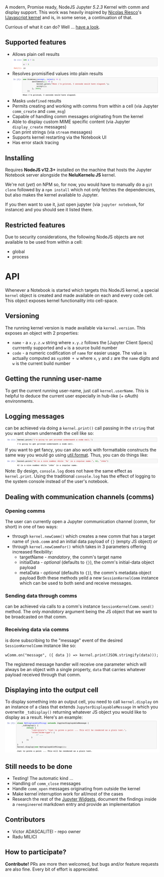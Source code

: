 A modern, Promise ready, NodeJS Jupyter _5.2.3_ Kernel with comm and display support. This work was heavily inspired by [Nicolas Riesco](https://github.com/n-riesco)'s [IJavascript kernel](https://github.com/n-riesco/ijavascript) and is, in some sense, a continuation of that.

Currious of what it can do? Well ... [have a look](nbs/nk-features.ipynb).

## Supported features
* Allows plain cell results  
![plain results](/imgs/own/nk_execute_plain.png)
* Resolves promisified values into plain results  
![promise results](/imgs/own/nk_execute_promise.png)
* Masks `undefined` results
* Permits creating and working with comms from within a cell (via Jupyter `comm_create` and `comm_msg`)
* Capable of handling comm messages originating from the kernel
* Able to display custom MIME specific content (via Jupyter `display_create` messages)
* Can print strings (via `stream` messages) 
* Supports kernel restarting via the Notebook UI 
* Has error stack tracing

## Installing
Requires **NodeJS v12.3+** installed on the machine that hosts the Jupyter Notebook server alongside the **NeluKernelu JS** kernel.

We're not (_yet_) on NPM so, for now, you would have to manually do a `git clone` followed by a `npm install` which not only fetches the dependencies, but also makes the kernel available to Jupyter.

If you then want to use it, just open jupyter (via `jupyter notebook`, for instance) and you should see it listed there.

## Restricted features
Due to security considerations, the following NodeJS objects are not available to be used from within a cell:
* global
* process

# API
Whenever a Notebook is started which targets this NodeJS kernel, a special `kernel` object is created and made available on each and every code cell. This object exposes kernel functionality into cell-space. 

## Versioning
The running kernel version is made available via `kernel.version`. This exposes an object with 2 properties:
* `name` - a `x.y.z.w` string where `x.y.z` follows the [Jupyter Client Specs] currrently supported and `w` is a source build number
* `code` - a numeric codification of `name` for easier usage. The value is actually computed as `xyz000 + w` where `x`, `y` and `z` are the `name` digits and `w` is the current build number
 
## Getting the running user-name
To get the current running user-name, just call `kernel.userName`. This is helpful to deduce the current user especially in hub-like (+ oAuth) environments.

## Logging messages 
can be achieved via doing a `kernel.print()` call passing in the `string` that you want shown underneath the cell like so:  
![kernel.print(string)](/imgs/own/nk_kernel_print_string.png)
If you want to get fancy, you can also work with formattable constructs the same way you would go using [util.format](https://nodejs.org/api/util.html#util_util_format_format_args). Thus, you can do things like:  
![kernel.print(format[, ...args])](/imgs/own/nk_kernel_print_format.png)
Note: By design, `console.log` does not have the same effect as `kernel.print`. Using the traditional `console.log` has the effect of logging to the system console instead of the user's notebook.

## Dealing with communication channels (comms)
### Opening comms
The user can currently open a Jupyter communication channel (comm, for short) in one of two ways:
* through `kernel.newComm()` which creates a new comm that has a target name of `jknb.comm` and an initial data payload of `{}` (empty JS object) _or_
* through `kernel.newCommFor()` which takes in 3 parameters offering increased flexibility:
  * targetName - _mandatory_, the comm's target name
  * initialData - _optional_ (defaults to `{}`), the comm's initial-data object payload
  * metaData - _optional_ (defaults to `{}`), the comm's metadata object payload
Both these methods yeild a new `SessionKernelComm` instance which can be used to both send and receive messages.

### Sending data through comms
can be achieved via calls to a comm's instance `SessionKernelComm.send()` method. The only _mandatory_ argument being the JS object that we want to be broadcasted on that comm.

### Receiving data via comms
is done subscribing to the "message" event of the desired `SessionKernelComm` instance like so:
```
wComm.on("message", ({ data }) => kernel.print(JSON.stringify(data)));
```
The registered message handler will receive one parameter which will always be an object with a single property, `data` that carries whatever payload received through that comm.

## Displaying into the output cell
To display something into an output cell, you need to call `kernel.display` on an instance of a class that extends `JupyterDisplayableMessage` in which you overwrite `_toDisplay()` returning whatever JS object you would like to display as a result.
Here's an example:  
![kernel.display(JupyterDisplayableMessage)](/imgs/own/nk_kernel_display.png)

## Still needs to be done
* Testing! The automatic kind ...
* Handling of `comm_close` messages
* Handle `comm_open` messages originating from outside the kernel
* Make kernel interruption work for all/most of the cases
* Research the rest of the [Jupyter Widgets](https://ipywidgets.readthedocs.io/en/latest/), document the findings inside a `reengineered` markdown entry and provide an implementation

## Contributors
* Victor ADASCALITEI - repo owner
* Radu MILICI

## How to participate?
**Contribute!** PRs are more then welcomed, but bugs and/or feature requests are also fine. Every bit of effort is appreciated.